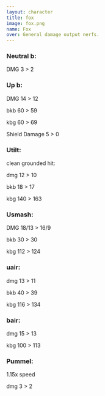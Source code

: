 ```yaml
---
layout: character
title: fox
image: fox.png
name: Fox
over: General damage output nerfs.
---
```


### Neutral b:

DMG 3 > 2


### Up b:

DMG 14 > 12

bkb 60 > 59

kbg 60 > 69

Shield Damage 5 > 0


### Utilt: 

clean grounded hit:

dmg 12 > 10

bkb 18 > 17

kbg 140 > 163


### Usmash:

DMG 18/13 > 16/9

bkb 30 > 30

kbg 112 > 124


### uair:

dmg 13 > 11

bkb 40 > 39

kbg 116 > 134


### bair:

dmg 15 > 13

kbg 100 > 113


### Pummel:

1.15x speed

dmg 3 > 2
